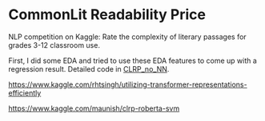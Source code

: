 # CommonLit Readability Price

NLP competition on Kaggle: Rate the complexity of literary passages for grades 3-12 classroom use.

First, I did some EDA and tried to use these EDA features to come up with a regression result. Detailed code in [CLRP_no_NN](CLRP_no_NN.ipynb).

https://www.kaggle.com/rhtsingh/utilizing-transformer-representations-efficiently

https://www.kaggle.com/maunish/clrp-roberta-svm
